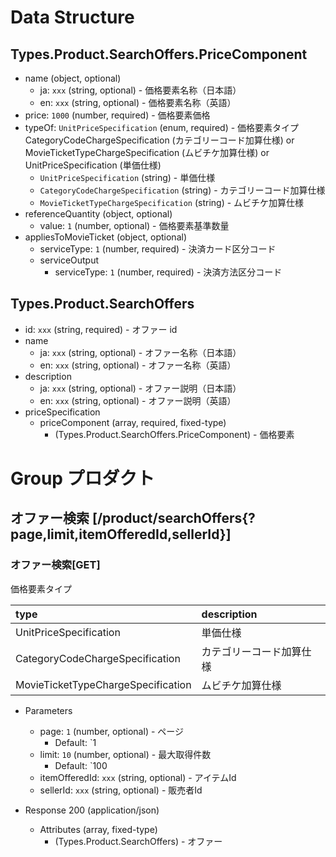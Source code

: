 # Data Structure

## Types.Product.SearchOffers.PriceComponent

-   name (object, optional)
    -   ja: `xxx` (string, optional) - 価格要素名称（日本語）
    -   en: `xxx` (string, optional) - 価格要素名称（英語）
-   price: `1000` (number, required) - 価格要素価格
-   typeOf: `UnitPriceSpecification` (enum, required) - 価格要素タイプ CategoryCodeChargeSpecification (カテゴリーコード加算仕様) or MovieTicketTypeChargeSpecification (ムビチケ加算仕様) or UnitPriceSpecification (単価仕様)
    -   `UnitPriceSpecification` (string) - 単価仕様
    -   `CategoryCodeChargeSpecification` (string) - カテゴリーコード加算仕様
    -   `MovieTicketTypeChargeSpecification` (string) - ムビチケ加算仕様
-   referenceQuantity (object, optional)
    -   value: `1` (number, optional) - 価格要素基準数量
-   appliesToMovieTicket (object, optional)
    -   serviceType: `1` (number, required) - 決済カード区分コード
    -   serviceOutput
        -   serviceType: `1` (number, required) - 決済方法区分コード

## Types.Product.SearchOffers

-   id: `xxx` (string, required) - オファー id
-   name
    -   ja: `xxx` (string, optional) - オファー名称（日本語）
    -   en: `xxx` (string, optional) - オファー名称（英語）
-   description
    -   ja: `xxx` (string, optional) - オファー説明（日本語）
    -   en: `xxx` (string, optional) - オファー説明（英語）
-   priceSpecification
    -   priceComponent (array, required, fixed-type)
        -   (Types.Product.SearchOffers.PriceComponent) - 価格要素

# Group プロダクト

## オファー検索 [/product/searchOffers{?page,limit,itemOfferedId,sellerId}]

### オファー検索[GET]

価格要素タイプ

| type                               | description              |
| :--------------------------------- | :----------------------- |
| UnitPriceSpecification             | 単価仕様                 |
| CategoryCodeChargeSpecification    | カテゴリーコード加算仕様 |
| MovieTicketTypeChargeSpecification | ムビチケ加算仕様         |

-   Parameters

    -   page: `1` (number, optional) - ページ
        -   Default: `1
    -   limit: `10` (number, optional) - 最大取得件数
        -   Default: `100
    -   itemOfferedId: `xxx` (string, optional) - アイテムId
    -   sellerId: `xxx` (string, optional) - 販売者Id

-   Response 200 (application/json)

    -   Attributes (array, fixed-type)
        -   (Types.Product.SearchOffers) - オファー

<!-- include(../../response/400.md) -->
